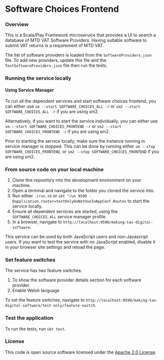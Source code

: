 # Software Choices Frontend

### Overview
This is a Scala/Play Framework microservice that provides a UI to search a database of MTD VAT Software Providers. 
Having suitable software to submit VAT returns is a requirement of MTD VAT.

The list of software providers is loaded from the `SoftwareProviders.json` file. To add new providers, update this file and the `TestSoftwareProviders.json` file then run the tests.

### Running the service locally

#### Using Service Manager
To run all the dependent services and start software choices frontend, you can either use `sm --start SOFTWARE_CHOICES_ALL -r` or `sm2 --start SOFTWARE_CHOICES_ALL -r` if you are using sm2.

Alternatively, if you want to start the service individually, you can either use `sm --start SOFTWARE_CHOICES_FRONTEND -r` or `sm2 --start SOFTWARE_CHOICES_FRONTEND -r` if you are using sm2.

Prior to starting the service locally, make sure the instance running in service manager is stopped. This can be done by running either `sm --stop SOFTWARE_CHOICES_FRONTEND`, or `sm2 --stop SOFTWARE_CHOICES_FRONTEND` if you are using sm2.

### From source code on your local machine
1. Clone this repository into the development environment on your machine.
2. Open a terminal and navigate to the folder you cloned the service into.
3. Run either `./run.sh` or `sbt "run 9590 -Dapplication.router=testOnlyDoNotUseInAppConf.Routes` to start the service locally.
4. Ensure all dependent services are started, using the `SOFTWARE_CHOICES_ALL` service manager profile.
5. In a browser, navigate to `http://localhost:9590/making-tax-digital-software`.

This service can be used by both JavaScript users and non-Javascript users. If you want to test the service with no JavaScript enabled, disable it in your browser site settings and reload the page.

### Set feature switches
The service has two feature switches: 
1. To show the software provider details section for each software provider.
2. Enable Welsh language

To set the feature switches, navigate to `http://localhost:9590/making-tax-digital-software/test-only/feature-switch`.

### Test the application
To run the tests, run `sbt test`.

### License
This code is open source software licensed under the [Apache 2.0 License]("http://www.apache.org/licenses/LICENSE-2.0.html").